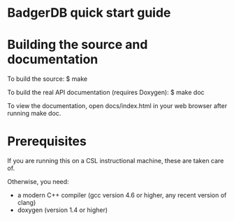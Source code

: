 # BadgerDB quick start guide                                                   #

# Building the source and documentation                                        #

To build the source:
  $ make

To build the real API documentation (requires Doxygen):
  $ make doc

To view the documentation, open docs/index.html in your web browser after
running make doc.

# Prerequisites                                                                #

If you are running this on a CSL instructional machine, these are taken care of.

Otherwise, you need:
 * a modern C++ compiler (gcc version 4.6 or higher, any recent version of clang)
 * doxygen (version 1.4 or higher)
